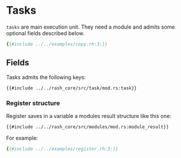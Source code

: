 # Tasks

`tasks` are main execution unit. They need a module and admits some optional fields described below.

```yaml
{{#include ../../examples/copy.rh:3:}}
```

## Fields

Tasks admits the following keys:

```rust,no_run,noplaypen
{{#include ../../rash_core/src/task/mod.rs:task}}
```

### Register structure

Register saves in a variable a modules result structure like this one:

```rust,no_run,noplaypen
{{#include ../../rash_core/src/modules/mod.rs:module_result}}
```

For example:
```yaml
{{#include ../../examples/register.rh:3:}}
```


